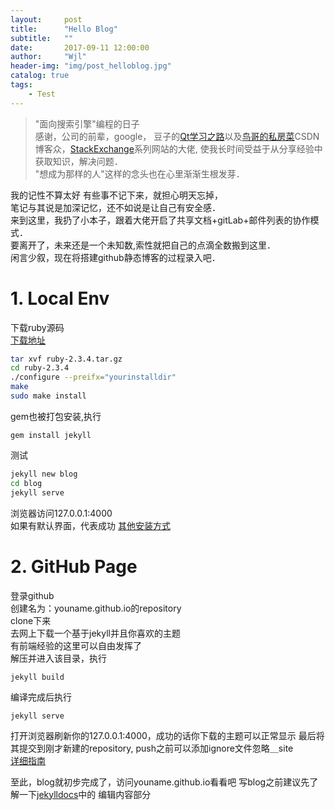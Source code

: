 ```yaml
---
layout:     post
title:      "Hello Blog"
subtitle:   ""
date:       2017-09-11 12:00:00
author:     "Wjl"
header-img: "img/post_helloblog.jpg"
catalog: true
tags:
    - Test
---
```


> "面向搜索引擎"编程的日子  
感谢，公司的前辈，google，
豆子的[Qt学习之路](https://www.devbean.net/)以及[鸟哥的私房菜](http://linux.vbird.org/)CSDN博客众，[StackExchange](https://stackexchange.com/)系列网站的大佬,
使我长时间受益于从分享经验中获取知识，解决问题．  
"想成为那样的人"这样的念头也在心里渐渐生根发芽．

我的记性不算太好
有些事不记下来，就担心明天忘掉，  
笔记与其说是加深记忆，还不如说是让自己有安全感．  
来到这里，我扔了小本子，跟着大佬开启了共享文档+gitLab+邮件列表的协作模式．  
要离开了，未来还是一个未知数,索性就把自己的点滴全数搬到这里．  
闲言少叙，现在将搭建github静态博客的过程录入吧．

# 1. Local Env  
下载ruby源码  
[下载地址](https://www.ruby-lang.org/en/downloads)  
```Bash
tar xvf ruby-2.3.4.tar.gz
cd ruby-2.3.4
./configure --preifx="yourinstalldir"
make
sudo make install
```
gem也被打包安装,执行
```
gem install jekyll
```
测试
```Bash
jekyll new blog
cd blog
jekyll serve
```
浏览器访问127.0.0.1:4000  
如果有默认界面，代表成功
[其他安装方式](http://jekyllrb.com.cn/docs/quickstart/)
# 2. GitHub Page
登录github  
创建名为：youname.github.io的repository  
clone下来  
去网上下载一个基于jekyll并且你喜欢的主题  
有前端经验的这里可以自由发挥了  
解压并进入该目录，执行
```
jekyll build
```
编译完成后执行
```
jekyll serve
```
打开浏览器刷新你的127.0.0.1:4000，成功的话你下载的主题可以正常显示
最后将其提交到刚才新建的repository, push之前可以添加ignore文件忽略＿site  
[详细指南](http://jekyllrb.com/docs/github-pages/)

至此，blog就初步完成了，访问youname.github.io看看吧
写blog之前建议先了解一下[jekylldocs](http://jekyll.com.cn/docs/home)中的
编辑内容部分
